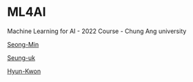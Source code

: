 # ML4AI

Machine Learning for AI - 2022 Course - Chung Ang university

[Seong-Min](https://www.github.com/csmsum)

[Seung-uk](https://www.github.com/SeungukJeong)

[Hyun-Kwon](https://www.github.com/HigurashiKagome)





